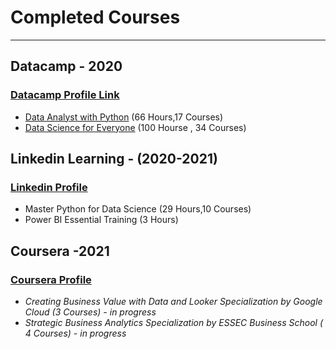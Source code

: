 # Completed Courses 
---
## Datacamp - 2020
### [Datacamp Profile Link](https://datacamp.com/profile/kathanraj96-ec324dde-100d-4067-9fb0-ee37ccb83404)
- [Data Analyst with Python](https://urldefense.proofpoint.com/v2/url?u=https-3A__www.datacamp.com_statement-2Dof-2Daccomplishment_track_560e6592b77cd484f3c79c68d1a6f28097cb5e39&d=DwMFaQ&c=zdK58V2JKULZdB8nuBRpog&r=PUgAhikTpVxF3wXHVCRYOCsz5NQ-0RwcMywowt_lr0w&m=Z2jLdRlrTosVeNrCd7zr3RmFMLwnIC_RJQyBUvF0EmA&s=iF8B7BohNovzaRdPghYOfwAruakyYO8kDshmFPOavHA&e=) (66 Hours,17 Courses)
- [Data Science for Everyone](https://urldefense.proofpoint.com/v2/url?u=https-3A__www.datacamp.com_statement-2Dof-2Daccomplishment_track_f8952c2e7e328e8d8cf70fa32799bac84ee45df6&d=DwMFaQ&c=zdK58V2JKULZdB8nuBRpog&r=PUgAhikTpVxF3wXHVCRYOCsz5NQ-0RwcMywowt_lr0w&m=Z2jLdRlrTosVeNrCd7zr3RmFMLwnIC_RJQyBUvF0EmA&s=x92BBmNjKYU5wulz9kxTrft3wOgTFHpaAo9g-9SlFXE&e=) (100 Hourse , 34 Courses)

## Linkedin Learning - (2020-2021)
### [Linkedin Profile](https://www.linkedin.com/in/kathan-raj-671231124/)
- Master Python for Data Science (29 Hours,10 Courses)
- Power BI Essential Training (3 Hours) 

## Coursera -2021
### [Coursera Profile](https://www.coursera.org/user/8cf702640aaaaead08c2351cc26ea235)
- *Creating Business Value with Data and Looker Specialization by Google Cloud (3 Courses) - in progress*
- *Strategic Business Analytics Specialization by ESSEC Business School ( 4 Courses) - in progress*
